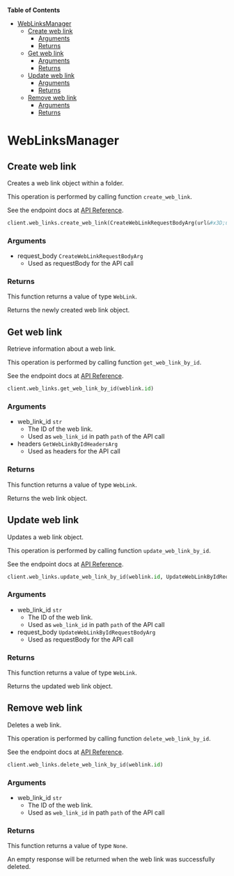 <!-- START doctoc generated TOC please keep comment here to allow auto update -->
<!-- DON'T EDIT THIS SECTION, INSTEAD RE-RUN doctoc TO UPDATE -->
**Table of Contents**

- [WebLinksManager](#weblinksmanager)
  - [Create web link](#create-web-link)
    - [Arguments](#arguments)
    - [Returns](#returns)
  - [Get web link](#get-web-link)
    - [Arguments](#arguments-1)
    - [Returns](#returns-1)
  - [Update web link](#update-web-link)
    - [Arguments](#arguments-2)
    - [Returns](#returns-2)
  - [Remove web link](#remove-web-link)
    - [Arguments](#arguments-3)
    - [Returns](#returns-3)

<!-- END doctoc generated TOC please keep comment here to allow auto update -->

# WebLinksManager

## Create web link

Creates a web link object within a folder.

This operation is performed by calling function `create_web_link`.

See the endpoint docs at
[API Reference](https://developer.box.com/reference/post-web-links/).

<!-- sample post_web_links -->
```python
client.web_links.create_web_link(CreateWebLinkRequestBodyArg(url&#x3D;url, parent&#x3D;parent, name&#x3D;name, description&#x3D;description))
```

### Arguments

- request_body `CreateWebLinkRequestBodyArg`
  - Used as requestBody for the API call


### Returns

This function returns a value of type `WebLink`.

Returns the newly created web link object.


## Get web link

Retrieve information about a web link.

This operation is performed by calling function `get_web_link_by_id`.

See the endpoint docs at
[API Reference](https://developer.box.com/reference/get-web-links-id/).

<!-- sample get_web_links_id -->
```python
client.web_links.get_web_link_by_id(weblink.id)
```

### Arguments

- web_link_id `str`
  - The ID of the web link.
  - Used as `web_link_id` in path `path` of the API call
- headers `GetWebLinkByIdHeadersArg`
  - Used as headers for the API call


### Returns

This function returns a value of type `WebLink`.

Returns the web link object.


## Update web link

Updates a web link object.

This operation is performed by calling function `update_web_link_by_id`.

See the endpoint docs at
[API Reference](https://developer.box.com/reference/put-web-links-id/).

<!-- sample put_web_links_id -->
```python
client.web_links.update_web_link_by_id(weblink.id, UpdateWebLinkByIdRequestBodyArg(name&#x3D;updated_name, shared_link&#x3D;UpdateWebLinkByIdRequestBodyArgSharedLinkField(access&#x3D;shared_access, password&#x3D;password)))
```

### Arguments

- web_link_id `str`
  - The ID of the web link.
  - Used as `web_link_id` in path `path` of the API call
- request_body `UpdateWebLinkByIdRequestBodyArg`
  - Used as requestBody for the API call


### Returns

This function returns a value of type `WebLink`.

Returns the updated web link object.


## Remove web link

Deletes a web link.

This operation is performed by calling function `delete_web_link_by_id`.

See the endpoint docs at
[API Reference](https://developer.box.com/reference/delete-web-links-id/).

<!-- sample delete_web_links_id -->
```python
client.web_links.delete_web_link_by_id(weblink.id)
```

### Arguments

- web_link_id `str`
  - The ID of the web link.
  - Used as `web_link_id` in path `path` of the API call


### Returns

This function returns a value of type `None`.

An empty response will be returned when the web link
was successfully deleted.


